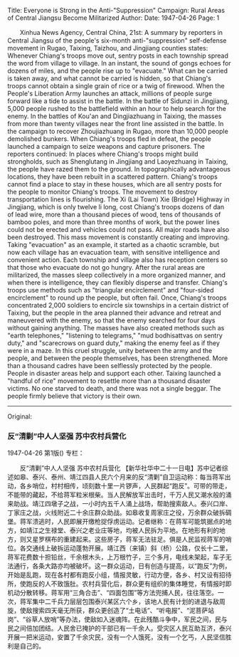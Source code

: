 Title: Everyone is Strong in the Anti-"Suppression" Campaign: Rural Areas of Central Jiangsu Become Militarized
Author:
Date: 1947-04-26
Page: 1

　　Xinhua News Agency, Central China, 21st: A summary by reporters in Central Jiangsu of the people's six-month anti-"suppression" self-defense movement in Rugao, Taixing, Taizhou, and Jingjiang counties states: Whenever Chiang's troops move out, sentry posts in each township spread the word from village to village. In an instant, the sound of gongs echoes for dozens of miles, and the people rise up to "evacuate." What can be carried is taken away, and what cannot be carried is hidden, so that Chiang's troops cannot obtain a single grain of rice or a twig of firewood. When the People's Liberation Army launches an attack, millions of people surge forward like a tide to assist in the battle. In the battle of Sidunzi in Jingjiang, 5,000 people rushed to the battlefield within an hour to help search for the enemy. In the battles of Kou'an and Dingjiazhuang in Taixing, the masses from more than twenty villages near the front line assisted in the battle. In the campaign to recover Zhoujiazhuang in Rugao, more than 10,000 people demolished bunkers. When Chiang's troops fled in defeat, the people launched a campaign to seize weapons and capture prisoners. The reporters continued: In places where Chiang's troops might build strongholds, such as Shenglutang in Jingjiang and Laoyezhuang in Taixing, the people have razed them to the ground. In topographically advantageous locations, they have been rebuilt in a scattered pattern. Chiang's troops cannot find a place to stay in these houses, which are all sentry posts for the people to monitor Chiang's troops. The movement to destroy transportation lines is flourishing. The Xi (Lai Town) Xie (Bridge) Highway in Jingjiang, which is only twelve li long, cost Chiang's troops dozens of dan of lead wire, more than a thousand pieces of wood, tens of thousands of bamboo poles, and more than three months of work, but the power lines could not be erected and vehicles could not pass. All major roads have also been destroyed. This mass movement is constantly creating and improving. Taking "evacuation" as an example, it started as a chaotic scramble, but now each village has an evacuation team, with sensitive intelligence and convenient action. Each township and village also has reception centers so that those who evacuate do not go hungry. After the rural areas are militarized, the masses sleep collectively in a more organized manner, and when there is intelligence, they can flexibly disperse and transfer. Chiang's troops use methods such as "triangular encirclement" and "four-sided encirclement" to round up the people, but often fail. Once, Chiang's troops concentrated 2,000 soldiers to encircle six townships in a certain district of Taixing, but the people in the area planned their advance and retreat and maneuvered with the enemy, so that the enemy searched for four days without gaining anything. The masses have also created methods such as "earth telephones," "listening to telegrams," "mud bodhisattvas on sentry duty," and "scarecrows on guard duty," making the enemy feel as if they were in a maze. In this cruel struggle, unity between the army and the people, and between the people themselves, has been strengthened. More than a thousand cadres have been selflessly protected by the people. People in disaster areas help and support each other. Taixing launched a "handful of rice" movement to resettle more than a thousand disaster victims. No one starved to death, and there was not a single beggar. The people firmly believe that victory is their own.



<hr /> 

Original: 


### 反“清剿”中人人坚强  苏中农村兵营化

1947-04-26
第1版()
专栏：

　　反“清剿”中人人坚强
    苏中农村兵营化
    【新华社华中二十一日电】苏中记者综述如皋、泰兴、泰州、靖江四县人民六个月来的反“清剿”自卫运动称：每当蒋军出动，各乡哨位，村村相传，顷刻数十里一片锣声，人民群起“跑反”。可带的带走，不能带的藏起，不给蒋军粒米根柴。当人民解放军出击时，千万人民又潮水般的涌来助战。靖江四墩子之战，一小时内五千人涌上战场，帮助搜索敌人。泰兴口岸、丁家庄之战，火线附近二十余庄群众助战。如皋收复周家庄之役，万余群众破拆碉堡。蒋军溃逃时，人民即展开缴枪捉俘虏运动。记者继称：在蒋军可能筑据点的地方，如靖江之生禄堂、泰兴之老业庄等地，均被人民拆为平地。在地形有利的地方，则又星罗棋布的重建起来。这些房子，蒋军无法驻足。俱是人民监视蒋军的哨位。各交通线上破拆运动蓬勃开展。靖江西（来镇）斜（桥）公路，仅长十二里，蒋军花费数十担铅丝，千余根木头，上万根竹子，三个多月，电线未架起，车子无法通行，各条大路亦均被破坏。这一群众运动，日有创造与提高，以“跑反”为例，开始是乱跑，现在各村都有跑反小组，情报灵敏，行动方便，各乡、村又设有招待所，使跑反的人不致饿肚。农村兵营化后，群众更有组织的集体睡觉，有情报时即机动分散转移。蒋军用“三角合击”、“四面包围”等方法兜捕人民，往往落空。一次，蒋军集中二千兵力层层包围泰兴某区六个乡，该地人民有计划的进退与敌周旋，使敌搜索四天毫无所获，群众更创造了“土电话”、“听电报”、“泥菩萨站岗”、“谷草人放哨”等办法，使敌如入迷魂阵。在此残酷斗争中，军民之间，民与民之间倍加团结。人民舍已掩护的干部已有一千余人。受灾区人民互助互济，泰兴开展一把米运动，安置了千余灾民，没有一个人饿死，没有一个乞丐，人民坚信胜利是自己的。

